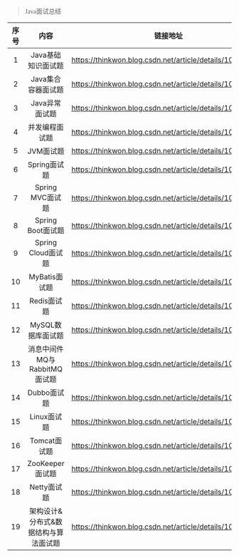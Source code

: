 <font face="幼圆">

> Java面试总结

</font>


| **序号** | **内容**              | **链接地址**                                                 |
|:------:|:-------------------:|:--------------------------------------------------------:|
| 1      | Java基础知识面试题         | https://thinkwon.blog.csdn.net/article/details/104390612 |
| 2      | Java集合容器面试题         | https://thinkwon.blog.csdn.net/article/details/104588551 |
| 3      | Java异常面试题           | https://thinkwon.blog.csdn.net/article/details/104390689 |
| 4      | 并发编程面试题             | https://thinkwon.blog.csdn.net/article/details/104863992 |
| 5      | JVM面试题              | https://thinkwon.blog.csdn.net/article/details/104390752 |
| 6      | Spring面试题           | https://thinkwon.blog.csdn.net/article/details/104397516 |
| 7      | Spring MVC面试题       | https://thinkwon.blog.csdn.net/article/details/104397427 |
| 8      | Spring Boot面试题      | https://thinkwon.blog.csdn.net/article/details/104397299 |
| 9      | Spring Cloud面试题     | https://thinkwon.blog.csdn.net/article/details/104397367 |
| 10     | MyBatis面试题          | https://thinkwon.blog.csdn.net/article/details/101292950 |
| 11     | Redis面试题            | https://thinkwon.blog.csdn.net/article/details/103522351 |
| 12     | MySQL数据库面试题         | https://thinkwon.blog.csdn.net/article/details/104778621 |
| 13     | 消息中间件MQ与RabbitMQ面试题 | https://thinkwon.blog.csdn.net/article/details/104588612 |
| 14     | Dubbo面试题            | https://thinkwon.blog.csdn.net/article/details/104390006 |
| 15     | Linux面试题            | https://thinkwon.blog.csdn.net/article/details/104588679 |
| 16     | Tomcat面试题           | https://thinkwon.blog.csdn.net/article/details/104397665 |
| 17     | ZooKeeper面试题        | https://thinkwon.blog.csdn.net/article/details/104397719 |
| 18     | Netty面试题            | https://thinkwon.blog.csdn.net/article/details/104391081 |
| 19     | 架构设计&分布式&数据结构与算法面试题 | https://thinkwon.blog.csdn.net/article/details/105870730 |
